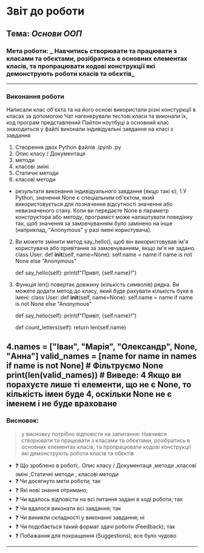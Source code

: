 # Звіт до роботи
## Тема: _Основи ООП_
### Мета роботи: _ Навчитись створювати та працювати з класами та обєктами, розібратись в основних елементах класів, та пропрацювати кодові конструкції які демонструють роботи класів та обєктів_

---
### Виконання роботи
Написали клас об'єкта та на його основі використали різні констуркції в класах
за допомогою Чат нагенерували тестові класи та виконали їх, код програм представлений Пайтон ноутбуці а основний клас знаходиться у файлі
виконали індивідуальні завдання на класі з завдання
1. Створення двох Python файлів .ipynb .py
2. Опис класу / Документаця
3. методи
4. класові зміні
5. Статичні методи
6. класові методи
* результати виконання індивідуального завдання (якщо такі є);
1.У Python, значення None є спеціальним об'єктом, який використовується для позначення відсутності значення або невизначеного стану. Коли ви передаєте None в параметр конструктора або методу, програміст може налаштувати поведінку так, щоб значення за замовчуванням було замінено на інше (наприклад, "Anonymous" у разі імені користувача).
2. Ви можете змінити метод say_hello(), щоб він використовував ім'я користувача або привітання за замовчуванням, якщо ім'я не задано.
class User:
    def __init__(self, name=None):
        self.name = name if name is not None else "Anonymous"
    
    def say_hello(self):
        print(f"Привіт, {self.name}!")

3. Функція len() повертає довжину (кількість символів) рядка. Ви можете додати метод до класу, який буде рахувати кількість букв в імені:
class User:
    def __init__(self, name=None):
        self.name = name if name is not None else "Anonymous"
    
    def say_hello(self):
        print(f"Привіт, {self.name}!")
    
    def count_letters(self):
        return len(self.name)

4.names = ["Іван", "Марія", "Олександр", None, "Анна"]
valid_names = [name for name in names if name is not None]  # Фільтруємо None
print(len(valid_names))  # Виведе: 4
Якщо ви порахуєте лише ті елементи, що не є None, то кількість імен буде 4, оскільки None не є іменем і не буде враховане
---
### Висновок:
> у висновку потрібно відповісти на запитання: Навчився створювати та працювати з класами та обєктами, розібратись в основних елементах класів, та пропрацювати кодові конструкції які демонструють роботи класів та обєктів
- :question: Що зроблено в роботі;. Опис класу / Документаця ,методи ,класові зміні ,Статичні методи , класові методи
- :question: Чи досягнуто мети роботи; так
- :question: Які нові знання отримано;
- :question: Чи вдалось відповісти на всі питання задані в ході роботи; так
- :question: Чи вдалося виконати всі завдання; так
- :question: Чи виникли складності у виконанні завдання; ні
- :question: Чи подобається такий формат здачі роботи (Feedback); так
- :question: Побажання для покращення (Suggestions); все було чудово 

---